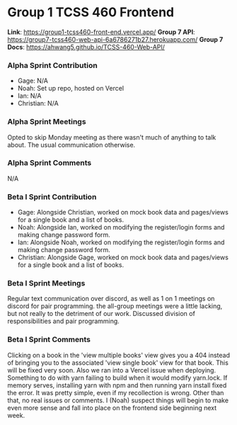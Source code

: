 # Group 1 TCSS 460 Frontend
**Link**: https://group1-tcss460-front-end.vercel.app/
**Group 7 API**: https://group7-tcss460-web-api-6a6786271b27.herokuapp.com/
**Group 7 Docs**: https://ahwang5.github.io/TCSS-460-Web-API/

### Alpha Sprint Contribution
- Gage: N/A
- Noah: Set up repo, hosted on Vercel
- Ian: N/A
- Christian: N/A

### Alpha Sprint Meetings
Opted to skip Monday meeting as there wasn't much of anything to talk about. The usual communication otherwise.

### Alpha Sprint Comments
N/A

### Beta I Sprint Contribution
- Gage: Alongside Christian, worked on mock book data and pages/views for a single book and a list of books.
- Noah: Alongside Ian, worked on modifying the register/login forms and making change password form.
- Ian: Alongside Noah, worked on modifying the register/login forms and making change password form.
- Christian: Alongside Gage, worked on mock book data and pages/views for a single book and a list of books.

### Beta I Sprint Meetings
Regular text communication over discord, as well as 1 on 1 meetings on discord for pair programming. the all-group meetings were a little lacking, but not really to the detriment of our work. Discussed division of responsibilities and pair programming.

### Beta I Sprint Comments
Clicking on a book in the 'view multiple books' view gives you a 404 instead of bringing you to the associated 'view single book' view for that book. This will be fixed very soon. Also we ran into a Vercel issue when deploying. Something to do with yarn failing to build when it would modify yarn.lock. If memory serves, installing yarn with npm and then running yarn install fixed the error. It was pretty simple, even if my recollection is wrong. Other than that, no real issues or comments. I (Noah) suspect things will begin to make even more sense and fall into place on the frontend side beginning next week.
